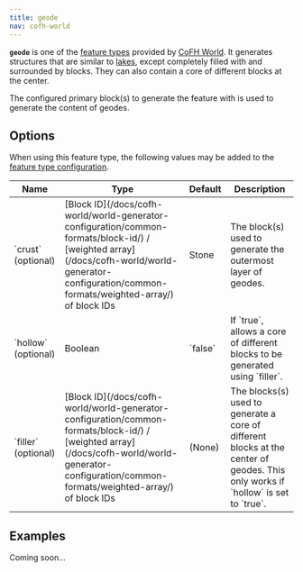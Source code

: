 ```yaml
---
title: geode
nav: cofh-world
---
```


**`geode`** is one of the [feature
types](/docs/cofh-world/world-generator-configuration/feature-types/) provided
by [CoFH World](/docs/cofh-world/). It generates structures that are similar to
[lakes](/docs/cofh-world/world-generator-configuration/feature-types/lake/),
except completely filled with and surrounded by blocks. They can also contain a
core of different blocks at the center.

The configured primary block(s) to generate the feature with is used to generate
the content of geodes.


Options
-------

When using this feature type, the following values may be added to the [feature
type
configuration](/docs/cofh-world/world-generator-configuration/feature-format/#feature-type-configuration).

<div class="uk-overflow-container">
    <table class="uk-table uk-table-striped uk-text-small">
        <thead>
            <tr>
                <th>Name</th>
                <th>Type</th>
                <th>Default</th>
                <th>Description</th>
            </tr>
        </thead>
        <tbody>
            <tr>
                <td markdown="span">`crust` (optional)</td>
                <td markdown="span">
                    [Block ID](/docs/cofh-world/world-generator-configuration/common-formats/block-id/)
                    /
                    [weighted array](/docs/cofh-world/world-generator-configuration/common-formats/weighted-array/)
                    of block IDs
                </td>
                <td markdown="span">Stone</td>
                <td markdown="span">
                    The block(s) used to generate the outermost layer of geodes.
                </td>
            </tr>
            <tr>
                <td markdown="span">`hollow` (optional)</td>
                <td markdown="span">Boolean</td>
                <td markdown="span">`false`</td>
                <td markdown="span">
                    If `true`, allows a core of different blocks to be
                    generated using `filler`.
                </td>
            </tr>
            <tr>
                <td markdown="span">`filler` (optional)</td>
                <td markdown="span">
                    [Block ID](/docs/cofh-world/world-generator-configuration/common-formats/block-id/)
                    /
                    [weighted array](/docs/cofh-world/world-generator-configuration/common-formats/weighted-array/)
                    of block IDs
                </td>
                <td markdown="span">(None)</td>
                <td markdown="span">
                    The blocks(s) used to generate a core of different blocks
                    at the center of geodes. This only works if `hollow` is set
                    to `true`.
                </td>
            </tr>
        </tbody>
    </table>
</div>


Examples
--------

Coming soon...
